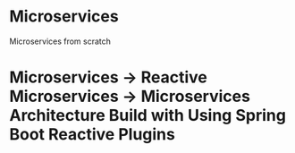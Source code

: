 # Microservices
Microservices from scratch
# Microservices -> Reactive Microservices -> Microservices Architecture Build with Using Spring Boot Reactive Plugins

